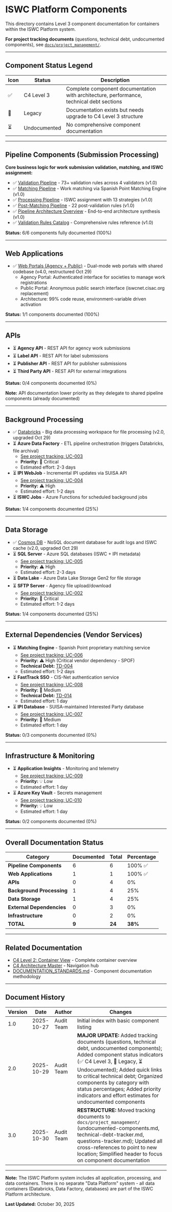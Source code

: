 # ISWC Platform Components

This directory contains Level 3 component documentation for containers within the ISWC Platform system.

**For project tracking documents** (questions, technical debt, undocumented components), see [`docs/project_management/`](../../../../project_management/).

---

## Component Status Legend

| Icon | Status | Description |
|------|--------|-------------|
| ✅ | C4 Level 3 | Complete component documentation with architecture, performance, technical debt sections |
| 🔄 | Legacy | Documentation exists but needs upgrade to C4 Level 3 structure |
| ⏳ | Undocumented | No comprehensive component documentation |

---

## Pipeline Components (Submission Processing)

**Core business logic for work submission validation, matching, and ISWC assignment:**

- ✅ [Validation Pipeline](validation-pipeline.md) - 73+ validation rules across 4 validators (v1.0)
- ✅ [Matching Pipeline](matching-pipeline.md) - Work matching via Spanish Point Matching Engine (v1.0)
- ✅ [Processing Pipeline](processing-pipeline.md) - ISWC assignment with 13 strategies (v1.0)
- ✅ [Post-Matching Pipeline](post-matching-pipeline.md) - 22 post-validation rules (v1.0)
- ✅ [Pipeline Architecture Overview](pipeline-architecture-overview.md) - End-to-end architecture synthesis (v1.0)
- ✅ [Validation Rules Catalog](validation-rules-catalog.md) - Comprehensive rules reference (v1.0)

**Status:** 6/6 components fully documented (100%)

---

## Web Applications

- ✅ [Web Portals (Agency + Public)](web-portals.md) - Dual-mode web portals with shared codebase (v4.0, restructured Oct 29)
  - Agency Portal: Authenticated interface for societies to manage work registrations
  - Public Portal: Anonymous public search interface (iswcnet.cisac.org replacement)
  - Architecture: 99% code reuse, environment-variable driven activation

**Status:** 1/1 components documented (100%)

---

## APIs

- ⏳ **Agency API** - REST API for agency work submissions
- ⏳ **Label API** - REST API for label submissions
- ⏳ **Publisher API** - REST API for publisher submissions
- ⏳ **Third Party API** - REST API for external integrations

**Status:** 0/4 components documented (0%)

**Note:** API documentation lower priority as they delegate to shared pipeline components (already documented)

---

## Background Processing

- ✅ [Databricks](databricks.md) - Big data processing workspace for file processing (v2.0, upgraded Oct 29)
- ⏳ **Azure Data Factory** - ETL pipeline orchestration (triggers Databricks, file archival)
  - [See project tracking: UC-003](../../../../project_management/undocumented-components.md#uc-003-azure-data-factory)
  - **Priority:** 🔴 Critical
  - Estimated effort: 2-3 days
- ⏳ **IPI WebJob** - Incremental IPI updates via SUISA API
  - [See project tracking: UC-004](../../../../project_management/undocumented-components.md#uc-004-ipi-webjob-incremental-updates)
  - **Priority:** ⚠️ High
  - Estimated effort: 1-2 days
- ⏳ **ISWC Jobs** - Azure Functions for scheduled background jobs

**Status:** 1/4 components documented (25%)

---

## Data Storage

- ✅ [Cosmos DB](cosmos-db.md) - NoSQL document database for audit logs and ISWC cache (v2.0, upgraded Oct 29)
- ⏳ **SQL Server** - Azure SQL databases (ISWC + IPI metadata)
  - [See project tracking: UC-005](../../../../project_management/undocumented-components.md#uc-005-sql-server-azure-sql-database)
  - **Priority:** ⚠️ High
  - Estimated effort: 2-3 days
- ⏳ **Data Lake** - Azure Data Lake Storage Gen2 for file storage
- ⏳ **SFTP Server** - Agency file upload/download
  - [See project tracking: UC-002](../../../../project_management/undocumented-components.md#uc-002-sftp-server)
  - **Priority:** 🔴 Critical
  - Estimated effort: 1-2 days

**Status:** 1/4 components documented (25%)

---

## External Dependencies (Vendor Services)

- ⏳ **Matching Engine** - Spanish Point proprietary matching service
  - [See project tracking: UC-006](../../../../project_management/undocumented-components.md#uc-006-matching-engine-spanish-point-vendor-dependency)
  - **Priority:** ⚠️ High (Critical vendor dependency - SPOF)
  - **Technical Debt:** [TD-004](../../../../project_management/technical-debt-tracker.md#td-004-single-point-of-failure---matching-engine-vendor-dependency)
  - Estimated effort: 1-2 days
- ⏳ **FastTrack SSO** - CIS-Net authentication service
  - [See project tracking: UC-008](../../../../project_management/undocumented-components.md#uc-008-fasttrack-sso-cis-net-authentication)
  - **Priority:** 📝 Medium
  - **Technical Debt:** [TD-014](../../../../project_management/technical-debt-tracker.md#td-014-fasttrack-sso-single-point-of-failure)
  - Estimated effort: 1 day
- ⏳ **IPI Database** - SUISA-maintained Interested Party database
  - [See project tracking: UC-007](../../../../project_management/undocumented-components.md#uc-007-ipi-database-suisa-external-source)
  - **Priority:** 📝 Medium
  - Estimated effort: 1 day

**Status:** 0/3 components documented (0%)

---

## Infrastructure & Monitoring

- ⏳ **Application Insights** - Monitoring and telemetry
  - [See project tracking: UC-009](../../../../project_management/undocumented-components.md#uc-009-application-insights-monitoring--telemetry)
  - **Priority:** 💡 Low
  - Estimated effort: 1 day
- ⏳ **Azure Key Vault** - Secrets management
  - [See project tracking: UC-010](../../../../project_management/undocumented-components.md#uc-010-azure-key-vault-secrets-management)
  - **Priority:** 💡 Low
  - Estimated effort: 1 day

**Status:** 0/2 components documented (0%)

---

## Overall Documentation Status

| Category | Documented | Total | Percentage |
|----------|------------|-------|------------|
| **Pipeline Components** | 6 | 6 | 100% ✅ |
| **Web Applications** | 1 | 1 | 100% ✅ |
| **APIs** | 0 | 4 | 0% |
| **Background Processing** | 1 | 4 | 25% |
| **Data Storage** | 1 | 4 | 25% |
| **External Dependencies** | 0 | 3 | 0% |
| **Infrastructure** | 0 | 2 | 0% |
| **TOTAL** | **9** | **24** | **38%** |

---

## Related Documentation

- [C4 Level 2: Container View](../../c4-views/level2-containers.md) - Complete container overview
- [C4 Architecture Master](../../c4-architecture-master.md) - Navigation hub
- [DOCUMENTATION_STANDARDS.md](../../../../DOCUMENTATION_STANDARDS.md) - Component documentation methodology

---

## Document History

| Version | Date | Author | Changes |
|---------|------|--------|---------|
| 1.0 | 2025-10-27 | Audit Team | Initial index with basic component listing |
| 2.0 | 2025-10-29 | Audit Team | **MAJOR UPDATE:** Added tracking documents (questions, technical debt, undocumented components); Added component status indicators (✅ C4 Level 3, 🔄 Legacy, ⏳ Undocumented); Added quick links to critical technical debt; Organized components by category with status percentages; Added priority indicators and effort estimates for undocumented components |
| 3.0 | 2025-10-30 | Audit Team | **RESTRUCTURE:** Moved tracking documents to `docs/project_management/` (undocumented-components.md, technical-debt-tracker.md, questions-tracker.md); Updated all cross-references to point to new location; Simplified header to focus on component documentation |

---

**Note:** The ISWC Platform system includes all application, processing, and data containers. There is no separate "Data Platform" system - all data containers (Databricks, Data Factory, databases) are part of the ISWC Platform architecture.

**Last Updated:** October 30, 2025
